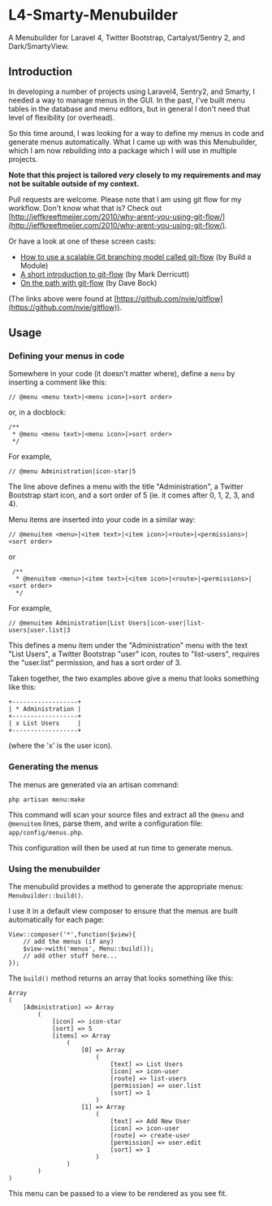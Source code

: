 L4-Smarty-Menubuilder
=====================

A Menubuilder for Laravel 4, Twitter Bootstrap, Cartalyst/Sentry 2, and Dark/SmartyView.

Introduction
------------

In developing a number of projects using Laravel4, Sentry2, and Smarty, I needed a way to manage menus in the GUI. In the past, I've built menu tables in the database and menu editors, but in general I don't need that level of flexibility (or overhead).

So this time around, I was looking for a way to define my menus in code and generate menus automatically. What I came up with was this Menubuilder, which I am now rebuilding into a package which I will use in multiple projects.

**Note that this project is tailored _very_ closely to my requirements and may not be suitable outside of my context.**

Pull requests are welcome. Please note that I am using git flow for my workflow. Don't know what that is? Check out [http://jeffkreeftmeijer.com/2010/why-arent-you-using-git-flow/](http://jeffkreeftmeijer.com/2010/why-arent-you-using-git-flow/).

Or have a look at one of these screen casts:

* [How to use a scalable Git branching model called git-flow](http://buildamodule.com/video/change-management-and-version-control-deploying-releases-features-and-fixes-with-git-how-to-use-a-scalable-git-branching-model-called-gitflow) (by Build a Module)
* [A short introduction to git-flow](http://vimeo.com/16018419) (by Mark Derricutt)
* [On the path with git-flow](http://codesherpas.com/screencasts/on_the_path_gitflow.mov) (by Dave Bock)

(The links above were found at [https://github.com/nvie/gitflow](https://github.com/nvie/gitflow)).

Usage
-----

### Defining your menus in code

Somewhere in your code (it doesn't matter where), define a `menu` by inserting a comment like this:

    // @menu <menu text>|<menu icon>|>sort order>

or, in a docblock:

    /**
     * @menu <menu text>|<menu icon>|>sort order>
     */

For example,

    // @menu Administration|icon-star|5

The line above defines a menu with the title "Administration", a Twitter Bootstrap start icon, and a sort order of 5 (ie. it comes after 0, 1, 2, 3, and 4).

Menu items are inserted into your code in a similar way:

    // @menuitem <menu>|<item text>|<item icon>|<route>|<permissions>|<sort order>

or

     /**
      * @menuitem <menu>|<item text>|<item icon>|<route>|<permissions>|<sort order>
      */

For example,

    // @menuitem Administration|List Users|icon-user|list-users|user.list|3

This defines a menu item under the "Administration" menu with the text "List Users", a Twitter Bootstrap "user" icon, routes to "list-users", requires the "user.list" permission, and has a sort order of 3.

Taken together, the two examples above give a menu that looks something like this:

    +------------------+
    | * Administration |
    +------------------+
    | x List Users     |
    +------------------+

(where the 'x' is the user icon).

### Generating the menus

The menus are generated via an artisan command:

    php artisan menu:make

This command will scan your source files and extract all the `@menu` and `@menuitem` lines, parse them, and write a configuration file: `app/config/menus.php`.

This configuration will then be used at run time to generate menus.

### Using the menubuilder

The menubuild provides a method to generate the appropriate menus: `Menubuilder::build()`.

I use it in a default view composer to ensure that the menus are built automatically for each page:

    View::composer('*',function($view){
    	// add the menus (if any)
    	$view->with('menus', Menu::build());
    	// add other stuff here...
    });

The `build()` method returns an array that looks something like this:

    Array
    (
        [Administration] => Array
            (
                [icon] => icon-star
                [sort] => 5
                [items] => Array
                    (
                        [0] => Array
                            (
                                [text] => List Users
                                [icon] => icon-user
                                [route] => list-users
                                [permission] => user.list
                                [sort] => 1
                            )
                        [1] => Array
                            (
                                [text] => Add New User
                                [icon] => icon-user
                                [route] => create-user
                                [permission] => user.edit
                                [sort] => 1
                            )
                    )
            )
    )

This menu can be passed to a view to be rendered as you see fit.
